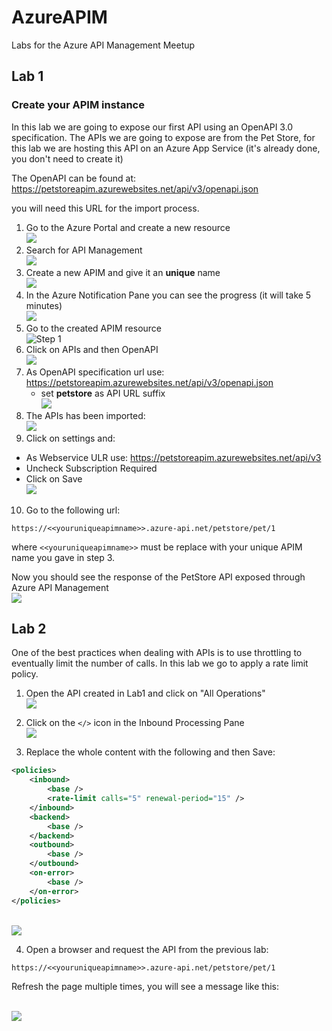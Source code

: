 # AzureAPIM
Labs for the Azure API Management Meetup

## Lab 1

### Create your APIM instance

In this lab we are going to expose our first API using an OpenAPI 3.0 specification.
The APIs we are going to expose are from the Pet Store, for this lab we are hosting this API on an Azure App Service (it's already done, you don't need to create it)

The OpenAPI can be found at: 
https://petstoreapim.azurewebsites.net/api/v3/openapi.json

you will need this URL for the import process.

1. Go to the Azure Portal and create a new resource
<br/>![](/images/1.png)
2. Search for API Management 
<br/>![](/images/2.png)
3. Create a new APIM and give it an **unique** name
<br/>![](/images/3.png)
4. In the Azure Notification Pane you can see the progress (it will take 5 minutes)
<br/>![](/images/4.png)
5. Go to the created APIM resource
<br/>![Step 1](/images/5.png)
6. Click on APIs and then OpenAPI
<br/>![](/images/6.png)
7. As OpenAPI specification url use: https://petstoreapim.azurewebsites.net/api/v3/openapi.json  
   - set **petstore** as API URL suffix
<br/>![](/images/7.png)
8. The APIs has been imported:
<br/>![](/images/8.png)
9. Click on settings and:
- As Webservice ULR use: https://petstoreapim.azurewebsites.net/api/v3
- Uncheck Subscription Required
- Click on Save 
<br/>![](/images/9.png)
10. Go to the following url:
``` 
https://<<youruniqueapimname>>.azure-api.net/petstore/pet/1
```
where ``<<youruniqueapimname>>`` must be replace with your unique APIM name you gave in step 3.
<br/>

Now you should see the response of the PetStore API exposed through Azure API Management
 <br/>![](/images/10.png)

## Lab 2

One of the best practices when dealing with APIs is to use throttling to eventually limit the number of calls.
In this lab we go to apply a rate limit policy. 

1. Open the API created in Lab1 and click on "All Operations"
 <br/>![](/images/21.png)

2. Click on the ``</>``  icon in the Inbound Processing Pane
 <br/>![](/images/22.png)

3. Replace the whole content with the following and then Save:

``` xml
<policies>
    <inbound>
        <base />
        <rate-limit calls="5" renewal-period="15" />
    </inbound>
    <backend>
        <base />
    </backend>
    <outbound>
        <base />
    </outbound>
    <on-error>
        <base />
    </on-error>
</policies>
``` 
 <br/>![](/images/23.png)

4. Open a browser and request the API from the previous lab:

``` 
https://<<youruniqueapimname>>.azure-api.net/petstore/pet/1
```

Refresh the page multiple times, you will see a message like this: 

 <br/>![](/images/24.png)